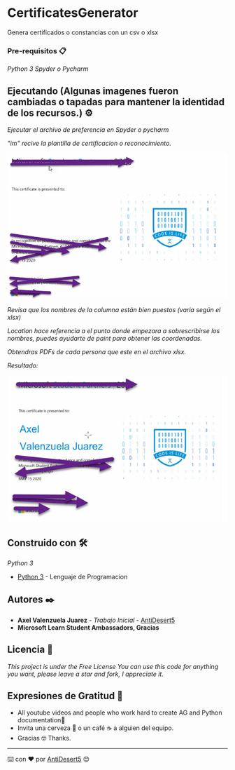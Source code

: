 # CertificatesGenerator
Genera certificados o constancias con un csv o xlsx


### Pre-requisitos 📋

_Python 3_
_Spyder o Pycharm_

## Ejecutando (Algunas imagenes fueron cambiadas o tapadas para mantener la identidad de los recursos.) ⚙️

_Ejecutar el archivo de preferencia en Spyder o pycharm_

_"im" recive la plantilla de certificacion o reconocimiento._

_![alt text](https://github.com/AntiDesert5/CertificatesGenerator/blob/master/rec.jpg)_

_Revisa que los nombres de la columna están bien puestos (varia según el xlsx)_

_Location hace referencia a el punto donde empezara a sobrescribirse los nombres, puedes ayudarte de paint para obtener las coordenadas._

_Obtendras PDFs de cada persona que este en el archivo xlsx._

_Resultado:_

_![alt text](https://github.com/AntiDesert5/CertificatesGenerator/blob/master/resultadocert.jpg)_


## Construido con 🛠️

_Python 3_



* [Python 3](https://www.python.org/download/releases/3.0/) - Lenguaje de Programacion


## Autores ✒️

* **Axel Valenzuela Juarez** - *Trabajo Inicial* - [AntiDesert5](https://github.com/AntiDesert5)
* **Microsoft Learn Student Ambassadors, Gracias** 


## Licencia 📄

_This project is under the Free License_
_You can use this code for anything you want, please leave a star and fork, I appreciate it._
## Expresiones de Gratitud 🎁

* All youtube videos and people who work hard to create AG and Python documentation📢
* Invita una cerveza 🍺 o un café ☕ a alguien del equipo. 
* Gracias 🤓 Thanks.




---
⌨️ con ❤️ por [AntiDesert5](https://github.com/AntiDesert5) 😊
